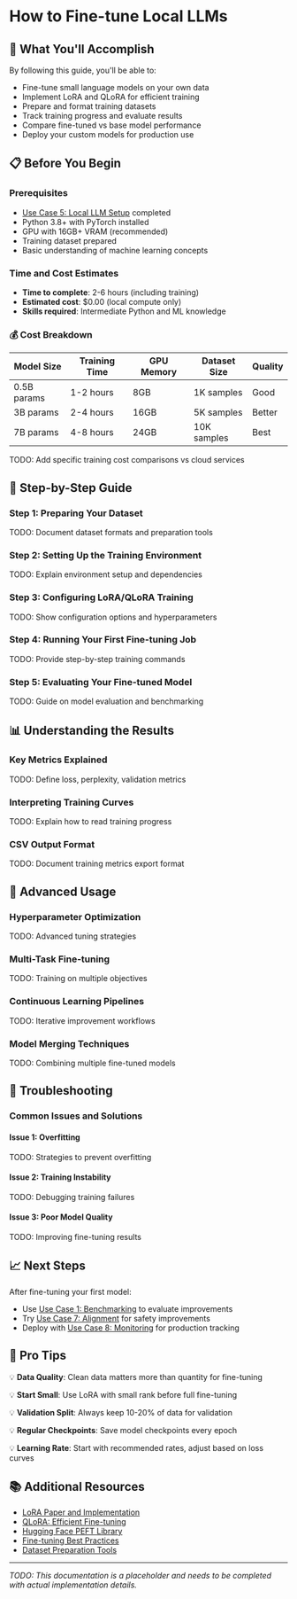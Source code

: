 # How to Fine-tune Local LLMs

## 🎯 What You'll Accomplish

By following this guide, you'll be able to:

- Fine-tune small language models on your own data
- Implement LoRA and QLoRA for efficient training
- Prepare and format training datasets
- Track training progress and evaluate results
- Compare fine-tuned vs base model performance
- Deploy your custom models for production use

## 📋 Before You Begin

### Prerequisites
- [Use Case 5: Local LLM Setup](USE_CASE_5_HOW_TO.md) completed
- Python 3.8+ with PyTorch installed
- GPU with 16GB+ VRAM (recommended)
- Training dataset prepared
- Basic understanding of machine learning concepts

### Time and Cost Estimates
- **Time to complete**: 2-6 hours (including training)
- **Estimated cost**: $0.00 (local compute only)
- **Skills required**: Intermediate Python and ML knowledge

### 💰 Cost Breakdown

| Model Size | Training Time | GPU Memory | Dataset Size | Quality |
|------------|---------------|------------|--------------|---------|
| 0.5B params | 1-2 hours | 8GB | 1K samples | Good |
| 3B params | 2-4 hours | 16GB | 5K samples | Better |
| 7B params | 4-8 hours | 24GB | 10K samples | Best |

TODO: Add specific training cost comparisons vs cloud services

## 🚀 Step-by-Step Guide

### Step 1: Preparing Your Dataset
TODO: Document dataset formats and preparation tools

### Step 2: Setting Up the Training Environment
TODO: Explain environment setup and dependencies

### Step 3: Configuring LoRA/QLoRA Training
TODO: Show configuration options and hyperparameters

### Step 4: Running Your First Fine-tuning Job
TODO: Provide step-by-step training commands

### Step 5: Evaluating Your Fine-tuned Model
TODO: Guide on model evaluation and benchmarking

## 📊 Understanding the Results

### Key Metrics Explained
TODO: Define loss, perplexity, validation metrics

### Interpreting Training Curves
TODO: Explain how to read training progress

### CSV Output Format
TODO: Document training metrics export format

## 🎨 Advanced Usage

### Hyperparameter Optimization
TODO: Advanced tuning strategies

### Multi-Task Fine-tuning
TODO: Training on multiple objectives

### Continuous Learning Pipelines
TODO: Iterative improvement workflows

### Model Merging Techniques
TODO: Combining multiple fine-tuned models

## 🐛 Troubleshooting

### Common Issues and Solutions

#### Issue 1: Overfitting
TODO: Strategies to prevent overfitting

#### Issue 2: Training Instability
TODO: Debugging training failures

#### Issue 3: Poor Model Quality
TODO: Improving fine-tuning results

## 📈 Next Steps

After fine-tuning your first model:
- Use [Use Case 1: Benchmarking](USE_CASE_1_HOW_TO.md) to evaluate improvements
- Try [Use Case 7: Alignment](USE_CASE_7_HOW_TO.md) for safety improvements
- Deploy with [Use Case 8: Monitoring](USE_CASE_8_HOW_TO.md) for production tracking

## 🎯 Pro Tips

💡 **Data Quality**: Clean data matters more than quantity for fine-tuning

💡 **Start Small**: Use LoRA with small rank before full fine-tuning

💡 **Validation Split**: Always keep 10-20% of data for validation

💡 **Regular Checkpoints**: Save model checkpoints every epoch

💡 **Learning Rate**: Start with recommended rates, adjust based on loss curves

## 📚 Additional Resources

- [LoRA Paper and Implementation](https://arxiv.org/abs/2106.09685)
- [QLoRA: Efficient Fine-tuning](https://arxiv.org/abs/2305.14314)
- [Hugging Face PEFT Library](https://github.com/huggingface/peft)
- [Fine-tuning Best Practices](https://www.example.com/fine-tuning-guide)
- [Dataset Preparation Tools](https://www.example.com/dataset-tools)

---

*TODO: This documentation is a placeholder and needs to be completed with actual implementation details.*